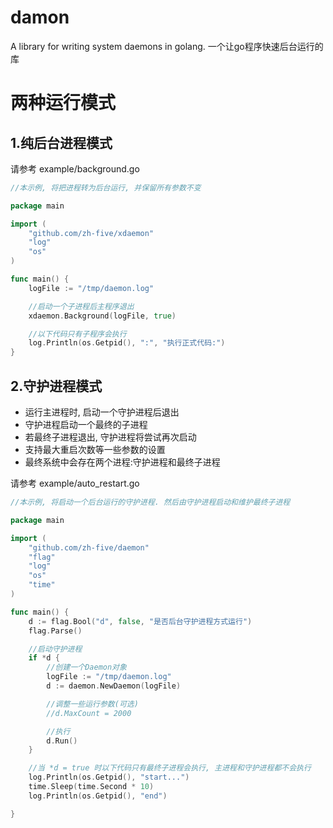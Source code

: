 # damon
A library for writing system daemons in golang.
一个让go程序快速后台运行的库

# 两种运行模式
## 1.纯后台进程模式
请参考 example/background.go
```go
//本示例, 将把进程转为后台运行, 并保留所有参数不变

package main

import (
	"github.com/zh-five/xdaemon"
	"log"
	"os"
)

func main() {
	logFile := "/tmp/daemon.log"

	//启动一个子进程后主程序退出
	xdaemon.Background(logFile, true)

	//以下代码只有子程序会执行
	log.Println(os.Getpid(), ":", "执行正式代码:")
}
```
## 2.守护进程模式
- 运行主进程时, 启动一个守护进程后退出
- 守护进程启动一个最终的子进程
- 若最终子进程退出, 守护进程将尝试再次启动
- 支持最大重启次数等一些参数的设置
- 最终系统中会存在两个进程:守护进程和最终子进程

请参考 example/auto_restart.go
```go
//本示例, 将启动一个后台运行的守护进程. 然后由守护进程启动和维护最终子进程

package main

import (
	"github.com/zh-five/daemon"
	"flag"
	"log"
	"os"
	"time"
)

func main() {
	d := flag.Bool("d", false, "是否后台守护进程方式运行")
	flag.Parse()

	//启动守护进程
	if *d {
		//创建一个Daemon对象
		logFile := "/tmp/daemon.log"
		d := daemon.NewDaemon(logFile)

		//调整一些运行参数(可选)
		//d.MaxCount = 2000

		//执行
		d.Run()
	}

	//当 *d = true 时以下代码只有最终子进程会执行, 主进程和守护进程都不会执行
	log.Println(os.Getpid(), "start...")
	time.Sleep(time.Second * 10)
	log.Println(os.Getpid(), "end")

}

```